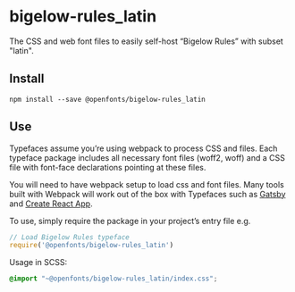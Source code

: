 
# bigelow-rules_latin

The CSS and web font files to easily self-host “Bigelow Rules” with subset "latin".

## Install

`npm install --save @openfonts/bigelow-rules_latin`

## Use

Typefaces assume you’re using webpack to process CSS and files. Each typeface
package includes all necessary font files (woff2, woff) and a CSS file with
font-face declarations pointing at these files.

You will need to have webpack setup to load css and font files. Many tools built
with Webpack will work out of the box with Typefaces such as [Gatsby](https://github.com/gatsbyjs/gatsby)
and [Create React App](https://github.com/facebookincubator/create-react-app).

To use, simply require the package in your project’s entry file e.g.

```javascript
// Load Bigelow Rules typeface
require('@openfonts/bigelow-rules_latin')
```

Usage in SCSS:
```scss
@import "~@openfonts/bigelow-rules_latin/index.css";
```
